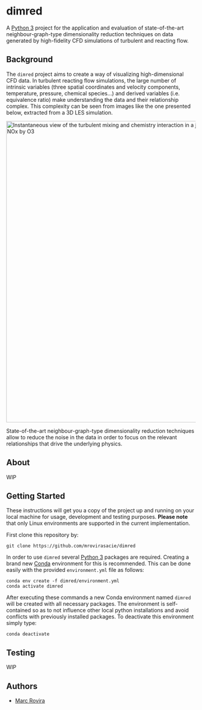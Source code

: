 # dimred

A [Python 3](https://www.python.org/) project for the application and evaluation of state-of-the-art neighbour-graph-type dimensionality reduction techniques on data generated by high-fidelity CFD simulations of turbulent and reacting flow.

## Background

The `dimred` project aims to create a way of visualizing high-dimensional CFD data. In turbulent reacting flow simulations, the large number of intrinsic variables (three spatial coordinates and velocity components, temperature, pressure, chemical species...) and derived variables (i.e. equivalence ratio) make understanding the data and their relationship complex. This complexity can be seen from images like the one presented below, extracted from a 3D LES simulation.

<img src="https://i.imgur.com/EO7hZpO.png" alt="Instantaneous view of the turbulent mixing and chemistry interaction in a jet in counterflow reactor for the oxidation of NOx by O3" width="800"/>

State-of-the-art neighbour-graph-type dimensionality reduction techniques allow to reduce the noise in the data in order to focus on the relevant relationships that drive the underlying physics.

## About

WIP

## Getting Started

These instructions will get you a copy of the project up and running on your local machine for usage, development and testing purposes. **Please note** that only Linux environments are supported in the current implementation.

First clone this repository by:

```
git clone https://github.com/mrovirasacie/dimred
```

In order to use `dimred` several [Python 3](https://www.python.org/) packages are required. Creating a brand new [Conda](https://docs.conda.io/en/latest/) environment for this is recommended. This can be done easily with the provided `environment.yml` file as follows:

```
conda env create -f dimred/environment.yml
conda activate dimred
```

After executing these commands a new Conda environment named `dimred` will be created with all necessary packages. The environment is self-contained so as to not influence other local python installations and avoid conflicts with previously installed packages. To deactivate this environment simply type:

```
conda deactivate
```

## Testing

WIP

## Authors
* [Marc Rovira](https://github.com/mrovirasacie)